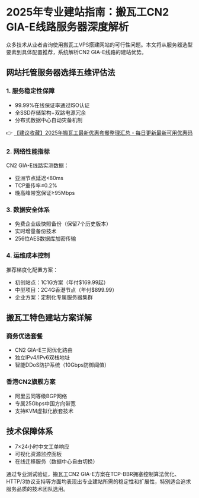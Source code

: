 # 2025年专业建站指南：搬瓦工CN2 GIA-E线路服务器深度解析

众多技术从业者咨询使用搬瓦工VPS搭建网站的可行性问题。本文将从服务器选型要素到具体配置推荐，系统解析CN2 GIA-E线路的建站优势。

## 网站托管服务器选择五维评估法

### 1. 服务稳定性保障
- 99.99%在线保证率通过ISO认证
- 全SSD存储架构+双路电源冗余
- 分布式数据中心自动灾备机制

👉 [【建议收藏】2025年搬瓦工最新优惠套餐整理汇总 - 每日更新最新可用优惠码](https://bit.ly/banwagon)

### 2. 网络性能指标
CN2 GIA-E线路实测数据：
- 亚洲节点延迟<80ms
- TCP重传率≤0.2%
- 晚高峰带宽保证≥95Mbps

### 3. 数据安全体系
- 免费企业级快照备份（保留7个历史版本）
- 实时增量备份技术
- 256位AES数据库加密传输

### 4. 运维成本控制
推荐梯度化配置方案：
- 初创站点：1C1G方案（年付$169.99起）
- 中型项目：2C4G香港节点（年付$899.99）
- 企业方案：定制化专属服务器集群

## 搬瓦工特色建站方案详解

### 商务优选套餐
- CN2 GIA-E三网优化路由
- 独立IPv4/IPv6双栈地址
- 智能DDoS防护系统（10Gbps防御阈值）

### 香港CN2旗舰方案
- 阿里云同等级BGP网络
- 专属25Gbps中国方向带宽
- 支持KVM虚拟化嵌套技术

## 技术保障体系
- 7×24小时中文工单响应
- 可视化资源监控面板
- 在线迁移服务（数据中心自由切换）

通过专业测试验证，搬瓦工CN2 GIA-E方案在TCP-BBR拥塞控制算法优化、HTTP/3协议支持等方面均表现出专业建站所需的稳定性和扩展性，特别适合追求服务品质的技术团队选用。